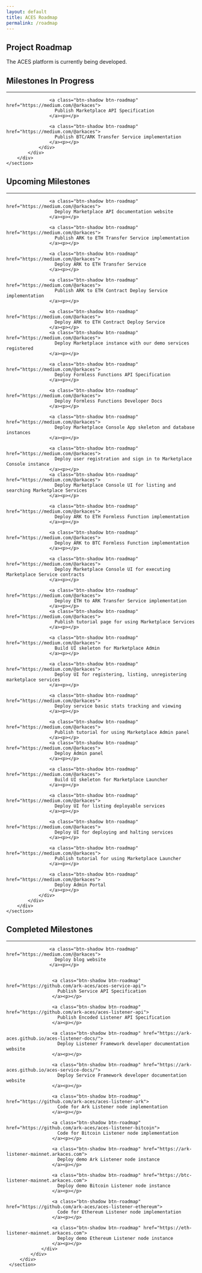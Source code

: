 ```yaml
---
layout: default
title: ACES Roadmap
permalink: /roadmap
---
```


<div class="spacial-features customFadeInUp" data-scroll="">
    <section class="container">
        <div class="row">
            <div class="col-12">
                <div class="header">
                    <h2>Project Roadmap</h2>
                    <p>
                        The ACES platform is currently being developed.
                    </p>
                 </div>
             </div>
         </div>
     </section>
 </div>

                        
<div class="spacial-features customFadeInUp" data-scroll="">
    <section class="container">
        <div class="row">
            <div class="col-12">
                <div class="header">
                    <h2>Milestones In Progress</h2>
                    <hr>
                    
                    <a class="btn-shadow btn-roadmap" href="https://medium.com/@arkaces">
                      Publish Marketplace API Specification 
                    </a><p></p>
                    
                    <a class="btn-shadow btn-roadmap" href="https://medium.com/@arkaces">
                      Publish BTC/ARK Transfer Service implementation 
                    </a><p></p>
                </div>
            </div>
        </div>
    </section>
</div>

                    
                    
                    
                    


<div class="spacial-features customFadeInUp" data-scroll="">
    <section class="container">
        <div class="row">
            <div class="col-12">
                <div class="header">
                    <h2>Upcoming Milestones</h2>
                    <hr>
                    
                    <a class="btn-shadow btn-roadmap" href="https://medium.com/@arkaces">
                      Deploy Marketplace API documentation website
                    </a><p></p>
                    
                    <a class="btn-shadow btn-roadmap" href="https://medium.com/@arkaces">
                      Publish ARK to ETH Transfer Service implementation
                    </a><p></p>
                    
                    <a class="btn-shadow btn-roadmap" href="https://medium.com/@arkaces">
                      Deploy ARK to ETH Transfer Service 
                    </a><p></p>
                    
                    <a class="btn-shadow btn-roadmap" href="https://medium.com/@arkaces">
                      Publish ARK to ETH Contract Deploy Service implementation 
                    </a><p></p>

                    <a class="btn-shadow btn-roadmap" href="https://medium.com/@arkaces">
                      Deploy ARK to ETH Contract Deploy Service
                    </a><p></p>
                    <a class="btn-shadow btn-roadmap" href="https://medium.com/@arkaces">
                      Deploy Marketplace instance with our demo services registered 
                    </a><p></p>
                    
                    <a class="btn-shadow btn-roadmap" href="https://medium.com/@arkaces">
                      Deploy Formless Functions API Specification
                    </a><p></p>
                    
                    <a class="btn-shadow btn-roadmap" href="https://medium.com/@arkaces">
                      Deploy Formless Functions Developer Docs
                    </a><p></p>
                    
                    <a class="btn-shadow btn-roadmap" href="https://medium.com/@arkaces">
                      Deploy Marketplace Console App skeleton and database instances 
                    </a><p></p>

                    <a class="btn-shadow btn-roadmap" href="https://medium.com/@arkaces">
                      Deploy user registration and sign in to Marketplace Console instance 
                    </a><p></p>
                    <a class="btn-shadow btn-roadmap" href="https://medium.com/@arkaces">
                      Deploy Marketplace Console UI for listing and searching Marketplace Services
                    </a><p></p>
                    
                    <a class="btn-shadow btn-roadmap" href="https://medium.com/@arkaces">
                      Deploy ARK to ETH Formless Function implementation 
                    </a><p></p>
                    
                    <a class="btn-shadow btn-roadmap" href="https://medium.com/@arkaces">
                      Deploy ARK to BTC Formless Function implementation 
                    </a><p></p>
                    
                    <a class="btn-shadow btn-roadmap" href="https://medium.com/@arkaces">
                      Deploy Marketplace Console UI for executing Marketplace Service contracts 
                    </a><p></p>

                    <a class="btn-shadow btn-roadmap" href="https://medium.com/@arkaces">
                      Deploy ETH to ARK Transfer Service implementation
                    </a><p></p>
                    <a class="btn-shadow btn-roadmap" href="https://medium.com/@arkaces">
                      Publish tutorial page for using Marketplace Services
                    </a><p></p>
                    
                    <a class="btn-shadow btn-roadmap" href="https://medium.com/@arkaces">
                      Build UI skeleton for Marketplace Admin 
                    </a><p></p>
                    
                    <a class="btn-shadow btn-roadmap" href="https://medium.com/@arkaces">
                      Deploy UI for registering, listing, unregistering marketplace services 
                    </a><p></p>
                    
                    <a class="btn-shadow btn-roadmap" href="https://medium.com/@arkaces">
                      Deploy service basic stats tracking and viewing 
                    </a><p></p>

                    <a class="btn-shadow btn-roadmap" href="https://medium.com/@arkaces">
                      Publish tutorial for using Marketplace Admin panel 
                    </a><p></p>
                    <a class="btn-shadow btn-roadmap" href="https://medium.com/@arkaces">
                      Deploy Admin panel 
                    </a><p></p>
                    
                    <a class="btn-shadow btn-roadmap" href="https://medium.com/@arkaces">
                      Build UI skeleton for Marketplace Launcher
                    </a><p></p>
                    
                    <a class="btn-shadow btn-roadmap" href="https://medium.com/@arkaces">
                      Deploy UI for listing deployable services 
                    </a><p></p>
                    
                    <a class="btn-shadow btn-roadmap" href="https://medium.com/@arkaces">
                      Deploy UI for deploying and halting services  
                    </a><p></p>

                    <a class="btn-shadow btn-roadmap" href="https://medium.com/@arkaces">
                      Publish tutorial for using Marketplace Launcher
                    </a><p></p>
                    
                    <a class="btn-shadow btn-roadmap" href="https://medium.com/@arkaces">
                      Deploy Admin Portal
                    </a><p></p>
                </div>
            </div>
        </div>
    </section>
</div>


                    
                    

                    

<div class="spacial-features customFadeInUp" data-scroll="" >
    <section class="container">
        <div class="row">
            <div class="col-12">
                <div class="header">
                    <h2>Completed Milestones</h2>
                    <hr>
                    
                    <a class="btn-shadow btn-roadmap" href="https://medium.com/@arkaces">
                      Deploy blog website
                    </a><p></p>
                  
                    
                     <a class="btn-shadow btn-roadmap" href="https://github.com/ark-aces/aces-service-api">
                       Publish Service API Specification
                     </a><p></p>
                     
                     <a class="btn-shadow btn-roadmap" href="https://github.com/ark-aces/aces-listener-api">
                       Publish Encoded Listener API Specification 
                     </a><p></p>
                     
                     <a class="btn-shadow btn-roadmap" href="https://ark-aces.github.io/aces-listener-docs/">
                       Deploy Listener Framework developer documentation website
                     </a><p></p>

                     <a class="btn-shadow btn-roadmap" href="https://ark-aces.github.io/aces-service-docs/">
                       Deploy Service Framework developer documentation website 
                     </a><p></p>

                     <a class="btn-shadow btn-roadmap" href="https://github.com/ark-aces/aces-listener-ark">
                       Code for Ark Listener node implementation  
                     </a><p></p>

                     <a class="btn-shadow btn-roadmap" href="https://github.com/ark-aces/aces-listener-bitcoin">
                       Code for Bitcoin Listener node implementation  
                     </a><p></p>
                     
                     <a class="btn-shadow btn-roadmap" href="https://ark-listener-mainnet.arkaces.com">
                       Deploy demo Ark Listener node instance 
                     </a><p></p>
                     
                     <a class="btn-shadow btn-roadmap" href="https://btc-listener-mainnet.arkaces.com">
                       Deploy demo Bitcoin Listener node instance 
                     </a><p></p>
                                          
                     <a class="btn-shadow btn-roadmap" href="https://github.com/ark-aces/aces-listener-ethereum">
                       Code for Ethereum Listener node implementation
                     </a><p></p>
                     
                     <a class="btn-shadow btn-roadmap" href="https://eth-listener-mainnet.arkaces.com">
                       Deploy demo Ethereum Listener node instance 
                     </a><p></p>
                 </div>
             </div>
         </div>
     </section>
 </div>

                    
      
